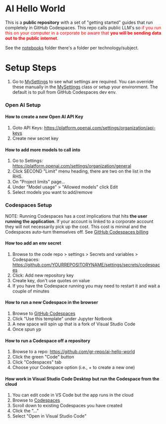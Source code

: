 # AI Hello World
This is a **public repository** with a set of "getting started" guides that run completely in GitHub Codespaces. This repo calls public LLM's so <span style="color: red;">if you run this on your computer in a corporate be aware that **you will be sending data out to the public internet**.</span>

See the [notebooks](./notebooks/) folder there's a folder per technology/subject.

# Setup Steps
1. Go to [MySettings](./src/common/my_settings.py) to see what settings are required. You can override these manually in the [MySettings](./src/common/my_settings.py) class or setup your environment. The default is to pull from GitHub Codespaces dev env.

### Open AI Setup
#### How to create a new Open AI API Key
1. Goto API Keys: https://platform.openai.com/settings/organization/api-keys 
1. Create new secret key

#### How to add more models to call into
1. Go to Settings: https://platform.openai.com/settings/organization/general
1. Click SECOND "Limit" menu heading, there are two on the list in the RHS. 
1. On "Project limits" page...
1. Under "Model usage" > "Allowed models" click Edit
1. Select models you want to add/remove

### Codespaces Setup
NOTE: Running Codespaces has a cost implications that hits **the user running the application**. If your account is linked to a corporate account they will not necessarily pick up the cost. 
This cost is mininal and the Codespaces auto-turn themselves off. 
See [GitHub Codespaces billing
](https://docs.github.com/en/billing/concepts/product-billing/github-codespaces)

#### How too add an env secret
1. Browse to the code repo > settings > Secrets and variables > Codespaces: https://github.com/YOURREPOSITORYNAME/settings/secrets/codespaces
1. Click: Add new repository key
1. Create key, don't use quotes on value
1. If you have the Codespace running you may need to restart it and wait a couple of minutes

#### How to run a new Codespace in the browser
1. Browse to [GitHub Codespaces](https://github.com/codespaces)
1. Click "Use this template" under Jupyter Notbook
1. A new space will spin up that is a fork of Visual Studio Code
1. Once spun yp

#### How to run a Codespace off a repository
1. Browse to a repo: https://github.com/gr-repo/ai-hello-world
1. Click the green "Code" button
1. Click "Codespaces" tab
1. Choose your Codespace option (i.e., + to create a new one)

#### How work in Visual Studio Code Desktop but run the Codespace from the cloud
1. You can edit code in VS Code but the app runs in the cloud
1. Browse to [Codespaces](https://github.com/codespaces)
1. Scroll down to existing Codespaces you have created
1. Click the "..."
1. Select "Open in Visual Studio Code"










# 